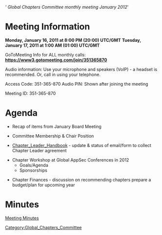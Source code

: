 *' Global Chapters Committee monthly meeting January 2012*'

# Meeting Information

**Monday, January 16, 2011 at 8:00 PM (20:00) UTC/GMT**
**Tuesday, January 17, 2011 at 1:00 AM (01:00) UTC/GMT**

GoToMeeting Info for ALL monthly calls:
**<https://www3.gotomeeting.com/join/351365870>**

Audio information:
Use your microphone and speakers (VoIP) - a headset is recommended. Or,
call in using your telephone.

Access Code: 351-365-870
Audio PIN: Shown after joining the meeting


Meeting ID: 351-365-870

# Agenda

  - Recap of items from January Board Meeting

<!-- end list -->

  - Committee Membership & Chair Position

<!-- end list -->

  - [Chapter_Leader_Handbook](Chapter_Leader_Handbook "wikilink") -
    update & status of email/form to collect Chapter Leader agreement

<!-- end list -->

  - Chapter Workshop at Global AppSec Conferences in 2012
      - Goals/Agenda
      - Sponsorships

<!-- end list -->

  - Chapter Finances - discussion on recommending chapters prepare a
    budget/plan for upcoming year

# Minutes

[Meeting
Minutes](https://docs.google.com/document/d/1pRVKCIa2Lux9F2F9OWPVxDG-Oe-znIvB8iX7wRYShmw/edit?authkey=CKCvhqgL)

[Category:Global_Chapters_Committee](Category:Global_Chapters_Committee "wikilink")